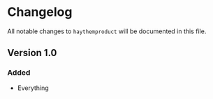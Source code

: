 # Changelog

All notable changes to `haythemproduct` will be documented in this file.

## Version 1.0

### Added
- Everything
